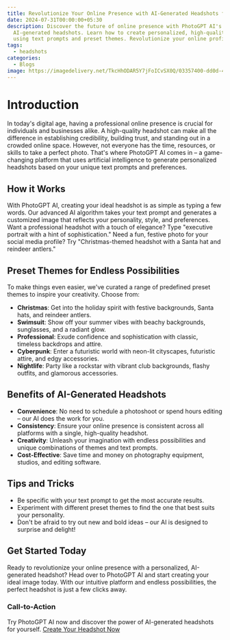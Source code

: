 ```yaml
---
title: Revolutionize Your Online Presence with AI-Generated Headshots from PhotoGPT AI
date: 2024-07-31T00:00:00+05:30
description: Discover the future of online presence with PhotoGPT AI's
  AI-generated headshots. Learn how to create personalized, high-quality images
  using text prompts and preset themes. Revolutionize your online profile today!
tags:
  - headshots
categories:
  - Blogs
image: https://imagedelivery.net/TkcHhODAR5Y7jFoICvSX0Q/03357400-dd0d-413b-4528-e611eafc0d00/q=100,gamma=1.1
---
```

# Introduction

In today's digital age, having a professional online presence is crucial for individuals and businesses alike. A high-quality headshot can make all the difference in establishing credibility, building trust, and standing out in a crowded online space. However, not everyone has the time, resources, or skills to take a perfect photo. That's where PhotoGPT AI comes in – a game-changing platform that uses artificial intelligence to generate personalized headshots based on your unique text prompts and preferences.

## How it Works

With PhotoGPT AI, creating your ideal headshot is as simple as typing a few words. Our advanced AI algorithm takes your text prompt and generates a customized image that reflects your personality, style, and preferences. Want a professional headshot with a touch of elegance? Type "executive portrait with a hint of sophistication." Need a fun, festive photo for your social media profile? Try "Christmas-themed headshot with a Santa hat and reindeer antlers."

## Preset Themes for Endless Possibilities

To make things even easier, we've curated a range of predefined preset themes to inspire your creativity. Choose from:

- **Christmas**: Get into the holiday spirit with festive backgrounds, Santa hats, and reindeer antlers.
- **Swimsuit**: Show off your summer vibes with beachy backgrounds, sunglasses, and a radiant glow.
- **Professional**: Exude confidence and sophistication with classic, timeless backdrops and attire.
- **Cyberpunk**: Enter a futuristic world with neon-lit cityscapes, futuristic attire, and edgy accessories.
- **Nightlife**: Party like a rockstar with vibrant club backgrounds, flashy outfits, and glamorous accessories.

## Benefits of AI-Generated Headshots

- **Convenience**: No need to schedule a photoshoot or spend hours editing – our AI does the work for you.
- **Consistency**: Ensure your online presence is consistent across all platforms with a single, high-quality headshot.
- **Creativity**: Unleash your imagination with endless possibilities and unique combinations of themes and text prompts.
- **Cost-Effective**: Save time and money on photography equipment, studios, and editing software.

## Tips and Tricks

- Be specific with your text prompt to get the most accurate results.
- Experiment with different preset themes to find the one that best suits your personality.
- Don't be afraid to try out new and bold ideas – our AI is designed to surprise and delight!

## Get Started Today

Ready to revolutionize your online presence with a personalized, AI-generated headshot? Head over to PhotoGPT AI and start creating your ideal image today. With our intuitive platform and endless possibilities, the perfect headshot is just a few clicks away.

### Call-to-Action

Try PhotoGPT AI now and discover the power of AI-generated headshots for yourself. [Create Your Headshot Now](https://www.photogptai.com/)
